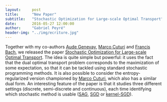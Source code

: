 ```yaml
---
layout:     post
title:      "New Paper"
subtitle:   "Stochastic Optimization for Large-scale Optimal Transport"
date:       2016-05-27 12:00:00
author:     "Gabriel Peyré"
header-img: "../img/ecriture.jpg"
---
```


Together with my co-authors [Aude Genevay](https://fr.linkedin.com/in/audegenevay), [Marco Cuturi](http://www.iip.ist.i.kyoto-u.ac.jp/member/cuturi/) and [Francis Bach](http://www.di.ens.fr/~fbach/), we released the paper [Stochastic Optimization for Large-scale Optimal Transport](https://hal.archives-ouvertes.fr/hal-01321664). The idea is quite simple but powerful: it uses the fact that the dual optimal transport problem corresponds to the maximization of some expectation, so that it can be tackled using standard stochastic programming methods. It is also possible to consider the entropy-regularized version championed by [Marco Cuturi](https://arxiv.org/abs/1306.0895), which also has a similar dual form. An interesting feature of the paper is that it studies three different settings (discrete, semi-discrete and continuous), each time identifying which stochastic method is usable ([SAG](https://www.cs.ubc.ca/~schmidtm/Software/SAG.html), [SGD](https://en.wikipedia.org/wiki/Stochastic_gradient_descent) or [kernel-SGD](http://arxiv.org/abs/1408.0361)). 
